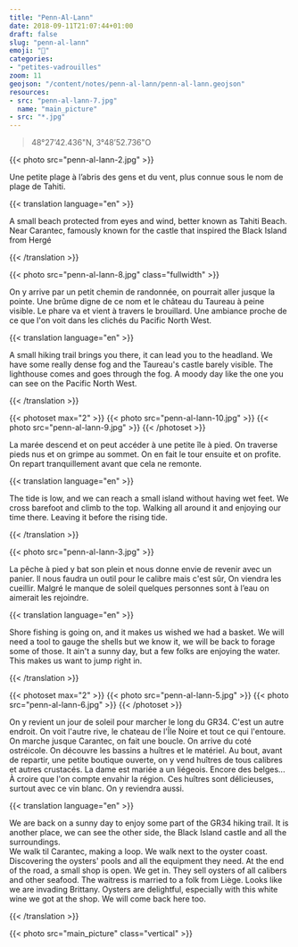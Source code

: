 ```yaml
---
title: "Penn-Al-Lann"
date: 2018-09-11T21:07:44+01:00
draft: false
slug: "penn-al-lann"
emoji: "🌊"
categories:
- "petites-vadrouilles"
zoom: 11
geojson: "/content/notes/penn-al-lann/penn-al-lann.geojson"
resources:
- src: "penn-al-lann-7.jpg"
  name: "main_picture"
- src: "*.jpg"
--- 
```


> 48°27’42.436"N, 3°48’52.736"O  

{{< photo src="penn-al-lann-2.jpg" >}}


Une petite plage à l’abris des gens et du vent, plus connue sous le nom de plage de Tahiti. 

{{< translation language="en" >}}

A small beach protected from eyes and wind, better known as Tahiti Beach. Near Carantec, famously known for the castle that inspired the Black Island from Hergé

{{< /translation >}}

<!--more-->

{{< photo src="penn-al-lann-8.jpg" class="fullwidth" >}}


On y arrive par un petit chemin de randonnée, on pourrait aller jusque la pointe. Une brûme digne de ce nom et le château du Taureau à peine visible. Le phare va et vient à travers le brouillard. Une ambiance proche de ce que l'on voit dans les clichés du Pacific North West. 

{{< translation language="en" >}}

A small hiking trail brings you there, it can lead you to the headland. We have some really dense fog and the Taureau's castle barely visible. The lighthouse comes and goes through the fog. A moody day like the one you can see on the Pacific North West.

{{< /translation >}}

{{< photoset max="2" >}}
  {{< photo src="penn-al-lann-10.jpg" >}}
  {{< photo src="penn-al-lann-9.jpg" >}}
{{< /photoset >}}

La marée descend et on peut accéder à une petite île à pied. On traverse pieds nus et on grimpe au sommet. On en fait le tour ensuite et on profite. On repart tranquillement avant que cela ne remonte.

{{< translation language="en" >}}

The tide is low, and we can reach a small island without having wet feet. We cross barefoot and climb to the top. Walking all around it and enjoying our time there. Leaving it before the rising tide.

{{< /translation >}}

{{< photo src="penn-al-lann-3.jpg" >}}


La pêche à pied y bat son plein et nous donne envie de revenir avec un panier. Il nous faudra un outil pour le calibre mais c'est sûr, On viendra les cueillir. Malgré le manque de soleil quelques personnes sont à l’eau on aimerait les rejoindre.

{{< translation language="en" >}}

Shore fishing is going on, and it makes us wished we had a basket. We will need a tool to gauge the shells but we know it, we will be back to forage some of those. It ain't a sunny day, but a few folks are enjoying the water. This makes us want to jump right in.

{{< /translation >}}


{{< photoset max="2" >}}
  {{< photo src="penn-al-lann-5.jpg" >}}
  {{< photo src="penn-al-lann-6.jpg" >}}
{{< /photoset >}}


On y revient un jour de soleil pour marcher le long du GR34. C'est un autre endroit. On voit l'autre rive, le chateau de l'Île Noire et tout ce qui l'entoure.  
On marche jusque Carantec, on fait une boucle. On arrive du coté ostréicole. On découvre les bassins a huîtres et le matériel. Au bout, avant de repartir, une petite boutique ouverte, on y vend huîtres de tous calibres et autres crustacés. La dame est mariée a un liégeois. Encore des belges... À croire que l'on compte envahir la région. Ces huîtres sont délicieuses, surtout avec ce vin blanc. On y reviendra aussi.

{{< translation language="en" >}}

We are back on a sunny day to enjoy some part of the GR34 hiking trail. It is another place, we can see the other side, the Black Island castle and all the surroundings.  
We walk til Carantec, making a loop. We walk next to the oyster coast. Discovering the oysters' pools and all the equipment they need. At the end of the road, a small shop is open. We get in. They sell oysters of all calibers and other seafood. The waitress is married to a folk from Liège. Looks like we are invading Brittany. Oysters are delightful, especially with this white wine we got at the shop. We will come back here too.

{{< /translation >}}

{{< photo src="main_picture" class="vertical" >}}
